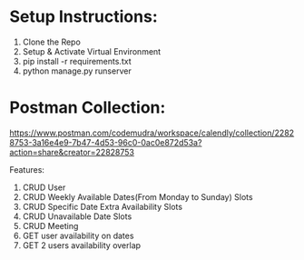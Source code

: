 # Setup Instructions:

1. Clone the Repo
2. Setup & Activate Virtual Environment
3. pip install -r requirements.txt
4. python manage.py runserver

# Postman Collection:

https://www.postman.com/codemudra/workspace/calendly/collection/22828753-3a16e4e9-7b47-4d53-96c0-0ac0e872d53a?action=share&creator=22828753


Features:

1. CRUD User
2. CRUD Weekly Available Dates(From Monday to Sunday) Slots
3. CRUD Specific Date Extra Availability Slots
4. CRUD Unavailable Date Slots
5. CRUD Meeting
6. GET user availability on dates
7. GET 2 users availability overlap